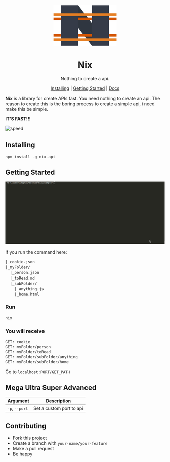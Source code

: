 <div align="center">
  <img src="./docs/.vuepress/public/images/logo.png" width="200px">
</div>

<p align="center">
  <h1 align="center">Nix</h1>
  <p align="center">Nothing to create a api.</p>
</p>

<p align="center">
  <a href="#installing">Installing</a> |
  <a href="#getting-started">Getting Started</a> |
  <a href="https://nixjs.netlify.com/">Docs</a>
</p>


**Nix** is a library for create APIs fast. You need nothing to create an api. The reason to create this is the boring process to create a simple api, i need make this be simple.

**IT'S FAST!!!**

![speed](https://media.giphy.com/media/5YayOGiDo5vItN379Q/giphy.gif)

## Installing

```
npm install -g nix-api
```

## Getting Started

![using gif](./docs/.vuepress/public/images/using.gif)

If you run the command here:

```txt
|_cookie.json
|_myFolder/
  |_person.json
  |_toRead.md
  |_subFolder/
    |_anything.js
    |_home.html

```

### Run

```
nix
```

### You will receive

```
GET: cookie
GET: myFolder/person
GET: myFolder/toRead
GET: myFolder/subFolder/anything
GET: myFolder/subFolder/home
```

Go to `localhost:PORT/GET_PATH`

## Mega Ultra Super Advanced

|Argument|Description|
|--------|-----------|
|`-p`, `--port`| Set a custom port to api|


## Contributing

* Fork this project
* Create a branch with `your-name/your-feature`
* Make a pull request
* Be happy
